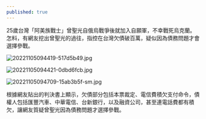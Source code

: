 ```yaml
---
published: true
---
```

25歲台灣「阿美族戰士」曾聖光自俄烏戰爭後就加入自願軍，不幸戰死烏克蘭。怎料，有網友挖出曾聖光的過往，指控在台灣欠債破百萬，疑似因為債務問題才會選擇參戰。

![20221105094419-517d5b49.jpg]({{site.baseurl}}/_posts/20221105094419-517d5b49.jpg)

![20221105094421-0dbd6fcb.jpg]({{site.baseurl}}/_posts/20221105094421-0dbd6fcb.jpg)

![20221105094709-15ab3b5f-sm.jpg]({{site.baseurl}}/_posts/20221105094709-15ab3b5f-sm.jpg)

根據網友貼出的判決書上顯示，欠債部分包括本票裁定、電信費積欠支付命令，債權人包括匯豐汽車、中華電信、台新銀行，以及融資公司，甚至連電話費都有積欠，讓網友質疑曾聖光因為債務問題才選擇參戰。
